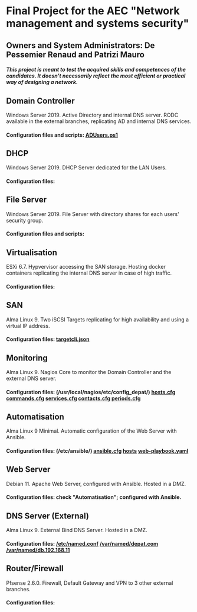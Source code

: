 # Final Project for the AEC "Network management and systems security"
## Owners and System Administrators: De Pessemier Renaud and Patrizi Mauro
##### _This project is meant to test the acquired skills and competences of the candidates. It doesn't necessarily reflect the most efficient or practical way of designing a network._

## **Domain Controller**
Windows Server 2019. Active Directory and internal DNS server. RODC available in the external branches, replicating AD and internal DNS services.
#### Configuration files and scripts: [ADUsers.ps1](AD/ADUsers.ps1)

## **DHCP**
Windows Server 2019. DHCP Server dedicated for the LAN Users.
#### Configuration files:

## **File Server**
Windows Server 2019. File Server with directory shares for each users' security group.
#### Configuration files and scripts:

## **Virtualisation**
ESXi 6.7. Hypvervisor accessing the SAN storage. Hosting docker containers replicating the internal DNS server in case of high traffic.
#### Configuration files:

## **SAN**
Alma Linux 9. Two iSCSI Targets replicating for high availability and using a virtual IP address.
#### Configuration files: [targetcli.json](SAN/targetcli.json)

## **Monitoring**
Alma Linux 9. Nagios Core to monitor the Domain Controller and the external DNS server.
#### Configuration files: (/usr/local/nagios/etc/config_depat/) [hosts.cfg](Nagios/hosts.cfg) [commands.cfg](Nagios/commands.cfg) [services.cfg](Nagios/services.cfg) [contacts.cfg](Nagios/contacts.cfg) [periods.cfg](Nagios/periods.cfg)

## **Automatisation**
Alma Linux 9 Minimal. Automatic configuration of the Web Server with Ansible.
#### Configuration files: (/etc/ansible/) [ansible.cfg](Ansible/ansible.cfg) [hosts](Ansible/hosts) [web-playbook.yaml](Ansible/web-playbook.yaml)

## **Web Server**
Debian 11. Apache Web Server, configured with Ansible. Hosted in a DMZ.
#### Configuration files: check "Automatisation"; configured with Ansible.

## **DNS Server (External)**
Alma Linux 9. External Bind DNS Server. Hosted in a DMZ.
#### Configuration files: [/etc/named.conf](Bind/named.conf) [/var/named/depat.com](Bind/depat.com) [/var/named/db.192.168.11](Bind/db.192.168.11)

## **Router/Firewall**
Pfsense 2.6.0. Firewall, Default Gateway and VPN to 3 other external branches.
#### Configuration files:
